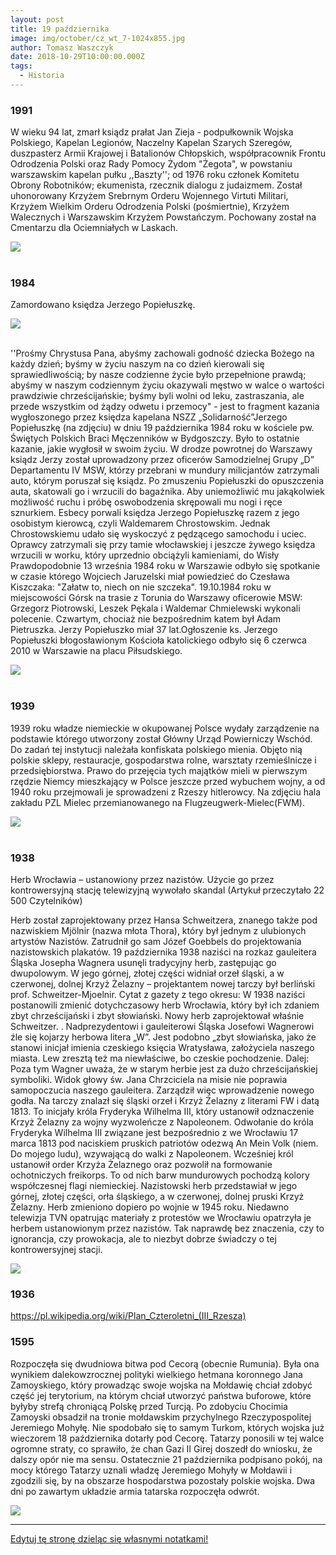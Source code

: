 ```yaml
---
layout: post
title: 19 października
image: img/october/cz_wt_7-1024x855.jpg
author: Tomasz Waszczyk
date: 2018-10-29T10:00:00.000Z
tags:
  - Historia
---
```


### 1991

W wieku 94 lat, zmarł ksiądz prałat Jan Zieja - podpułkownik Wojska Polskiego, Kapelan Legionów, Naczelny Kapelan Szarych Szeregów, duszpasterz Armii Krajowej i Batalionów Chłopskich, współpracownik Frontu Odrodzenia Polski oraz Rady Pomocy Żydom "Żegota", w powstaniu warszawskim kapelan pułku ,,Baszty''; od 1976 roku członek Komitetu Obrony Robotników; ekumenista, rzecznik dialogu z judaizmem. Został uhonorowany Krzyżem Srebrnym Orderu Wojennego Virtuti Militari, Krzyżem Wielkim Orderu Odrodzenia Polski (pośmiertnie), Krzyżem Walecznych i Warszawskim Krzyżem Powstańczym. Pochowany został na Cmentarzu dla Ociemniałych w Laskach.

<img src="./img/october/zieja.jpg"/><br><br>

### 1984

Zamordowano księdza Jerzego Popiełuszkę.

<img src="./img/october/popieluszko.jpg"/><br><br>

''Prośmy Chrystusa Pana, abyśmy zachowali godność dziecka Bożego na każdy dzień; byśmy w życiu naszym na co dzień kierowali się sprawiedliwością; by nasze codzienne życie było przepełnione prawdą; abyśmy w naszym codziennym życiu okazywali męstwo w walce o wartości prawdziwie chrześcijańskie; byśmy byli wolni od leku, zastraszania, ale przede wszystkim od żądzy odwetu i przemocy" - jest to fragment kazania wygłoszonego przez księdza kapelana NSZZ „Solidarność”Jerzego Popiełuszkę (na zdjęciu) w dniu 19 października 1984 roku w kościele pw. Świętych Polskich Braci Męczenników w Bydgoszczy. Było to ostatnie kazanie, jakie wygłosił w swoim życiu. W drodze powrotnej do Warszawy ksiądz Jerzy został uprowadzony przez oficerów Samodzielnej Grupy „D” Departamentu IV MSW, którzy przebrani w mundury milicjantów zatrzymali auto, którym poruszał się ksiądz. Po zmuszeniu Popiełuszki do opuszczenia auta, skatowali go i wrzucili do bagażnika. Aby uniemożliwić mu jakąkolwiek możliwość ruchu i próbę oswobodzenia skrępowali mu nogi i ręce sznurkiem.  Esbecy porwali księdza Jerzego Popiełuszkę razem z jego osobistym kierowcą, czyli Waldemarem Chrostowskim. Jednak Chrostowskiemu udało się wyskoczyć z pędzącego samochodu i uciec. Oprawcy zatrzymali się przy tamie włocławskiej i  jeszcze żywego księdza wrzucili w worku, który uprzednio obciążyli kamieniami, do Wisły
Prawdopodobnie 13 września 1984 roku w Warszawie odbyło się spotkanie w czasie którego Wojciech Jaruzelski miał powiedzieć do Czesława Kiszczaka: "Załatw to, niech on nie szczeka".
19.10.1984 roku w miejscowości Górsk na trasie z Torunia do Warszawy oficerowie MSW: Grzegorz Piotrowski, Leszek Pękala i Waldemar Chmielewski wykonali polecenie. Czwartym, chociaż nie bezpośrednim katem był Adam Pietruszka. Jerzy Popiełuszko miał 37 lat.Ogłoszenie ks. Jerzego Popiełuszki błogosławionym Kościoła katolickiego odbyło się 6 czerwca 2010 w Warszawie na placu Piłsudskiego.

<img src="./img/october/popieluszko2.jpg"/><br><br>

### 1939

1939 roku władze niemieckie w okupowanej Polsce wydały zarządzenie na podstawie którego utworzony został Główny Urząd Powierniczy Wschód. Do zadań tej instytucji należała konfiskata polskiego mienia. Objęto nią polskie sklepy, restauracje, gospodarstwa rolne, warsztaty rzemieślnicze i przedsiębiorstwa. Prawo do przejęcia tych majątków mieli w pierwszym rzędzie Niemcy mieszkający w Polsce jeszcze przed wybuchem wojny, a od 1940 roku przejmowali je sprowadzeni z Rzeszy hitlerowcy.
Na zdjęciu hala zakładu PZL Mielec przemianowanego na Flugzeugwerk-Mielec(FWM).

<img src="./img/october/mielec.jpg"/><br><br>

### 1938

Herb Wrocławia – ustanowiony przez nazistów. Użycie go przez kontrowersyjną stację telewizyjną wywołało skandal
(Artykuł przeczytało 22 500 Czytelników)

Herb został zaprojektowany przez Hansa Schweitzera, znanego także pod nazwiskiem Mjölnir (nazwa młota Thora), który był jednym z ulubionych artystów Nazistów. Zatrudnił go sam Józef Goebbels do projektowania nazistowskich plakatów. 19 października 1938 naziści na rozkaz gauleitera Śląska Josepha Wagnera usunęli tradycyjny herb, zastępując go dwupolowym. W jego górnej, złotej części widniał orzeł śląski, a w czerwonej, dolnej Krzyż Żelazny – projektantem nowej tarczy był berliński prof. Schweitzer-Mjoelnir. Cytat z gazety z tego okresu:
W 1938 naziści postanowili zmienić dotychczasowy herb Wrocławia, który był ich zdaniem zbyt chrześcijański i zbyt słowiański. Nowy herb zaprojektował właśnie Schweitzer.
. Nadprezydentowi i gauleiterowi Śląska Josefowi Wagnerowi źle się kojarzy herbowa litera „W”. Jest podobno „zbyt słowiańska, jako że stanowi inicjał imienia czeskiego księcia Wratysława, założyciela naszego miasta. Lew zresztą też ma niewłaściwe, bo czeskie pochodzenie.
Dalej:
Poza tym Wagner uważa, że w starym herbie jest za dużo chrześcijańskiej symboliki. Widok głowy św. Jana Chrzciciela na misie nie poprawia samopoczucia naszego gauleitera. Zarządził więc wprowadzenie nowego godła. Na tarczy znalazł się śląski orzeł i Krzyż Żelazny z literami FW i datą 1813. To inicjały króla Fryderyka Wilhelma III, który ustanowił odznaczenie Krzyż Żelazny za wojny wyzwoleńcze z Napoleonem.
Odwołanie do króla Fryderyka Wilhelma III związane jest bezpośrednio z we Wrocławiu 17 marca 1813 pod naciskiem pruskich patriotów odezwą An Mein Volk (niem. Do mojego ludu), wzywającą do walki z Napoleonem. Wcześniej król ustanowił order Krzyża Żelaznego oraz pozwolił na formowanie ochotniczych freikorps. To od nich barw mundurowych pochodzą kolory współczesnej flagi niemieckiej.
Nazistowski herb przedstawiał w jego górnej, złotej części, orła śląskiego, a w czerwonej, dolnej pruski Krzyż Żelazny.
Herb zmieniono dopiero po wojnie w 1945 roku. Niedawno telewizja TVN opatrując materiały z protestów we Wrocławiu opatrzyła je herbem ustanowionym przez nazistów. Tak naprawdę bez znaczenia, czy to ignorancja, czy prowokacja, ale to niezbyt dobrze świadczy o tej kontrowersyjnej stacji.

<img src="./img/october/wroclaw.jpg"/><br>

### 1936

https://pl.wikipedia.org/wiki/Plan_Czteroletni_(III_Rzesza)

### 1595

Rozpoczęła się dwudniowa bitwa pod Cecorą (obecnie Rumunia). Była ona wynikiem dalekowzrocznej polityki wielkiego hetmana koronnego Jana Zamoyskiego, który prowadząc swoje wojska na Mołdawię chciał zdobyć część jej terytorium, na którym chciał utworzyć państwa buforowe, które byłyby strefą chroniącą Polskę przed Turcją.
Po zdobyciu Chocimia Zamoyski obsadził na tronie mołdawskim przychylnego Rzeczypospolitej Jeremiego Mohyłę. Nie spodobało się to samym Turkom, których wojska już wieczorem 18 października dotarły pod Cecorę. Tatarzy ponosili w tej walce ogromne straty, co sprawiło, że chan Gazi II Girej doszedł do wniosku, że dalszy opór nie ma sensu. 
Ostatecznie 21 października podpisano pokój,
na mocy którego Tatarzy uznali władzę
Jeremiego Mohyły w Mołdawii i zgodzili się,
by na obszarze hospodarstwa pozostały
polskie wojska. Dwa dni po zawartym układzie
armia tatarska rozpoczęła odwrót.

<img src="./img/october/cecora.jpg"/><br>

---

<a href="https://github.com/TomaszWaszczyk/historia.waszczyk.com/edit/master/src/content/october-19.md" target="_blank">Edytuj tę stronę dzieląc się własnymi notatkami!</a>
